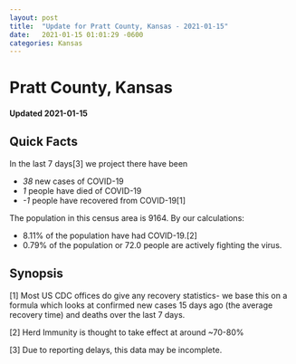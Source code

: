 ```yaml
---
layout: post
title:  "Update for Pratt County, Kansas - 2021-01-15"
date:   2021-01-15 01:01:29 -0600
categories: Kansas
---
```


# Pratt County, Kansas
#### Updated 2021-01-15

## Quick Facts

In the last 7 days[3] we project there have been
- *38* new cases of COVID-19
- *1* people have died of COVID-19
- *-1* people have recovered from COVID-19[1]

The population in this census area is 9164. By our calculations:
- 8.11% of the population have had COVID-19.[2]
- 0.79% of the population or 72.0 people are actively fighting the virus.

## Synopsis




[1] Most US CDC offices do give any recovery statistics- we base this on a formula which looks at confirmed new cases
15 days ago (the average recovery time) and deaths over the last 7 days.

[2] Herd Immunity is thought to take effect at around ~70-80%

[3] Due to reporting delays, this data may be incomplete.
 
    